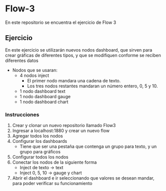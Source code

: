 # Flow-3
En este repositorio se encuentra el ejercicio de Flow 3

## Ejercicio
En este ejercicio se utilizarán nuevos nodos dashboard, que sirven para crear gráficas de diferentes tipos, y que se modifiquen conforme se reciben diferentes datos
- Nodos que se usaran:
	- 4 nodos inject
		- El primer nodo mandara una cadena de texto.
		- Los tres nodos restantes mandaran un número entero, 0, 5 y 10.
	- 1 nodo dashboard text
	- 1 nodo dashboard gauge
	- 1 nodo dashboard chart
### Instrucciones
1. Crear y clonar un nuevo repositorio llamado Flow3
2. Ingresar a localhost:1880 y crear un nuevo flow
3. Agregar todos los nodos
4. Configurar los dashboards
	- Tiene que ser una pestaña que contenga un grupo para texto, y un grupo para gráficos
5. Configurar todos los nodos
6. Conectar los nodos de la siguiente forma
	- Inject de texto -> text
	- Inject 0, 5, 10 -> gauge y chart
7. Abrir el dashboard e ir seleccionando que valores se desean mandar, para poder verificar su funcionamiento
